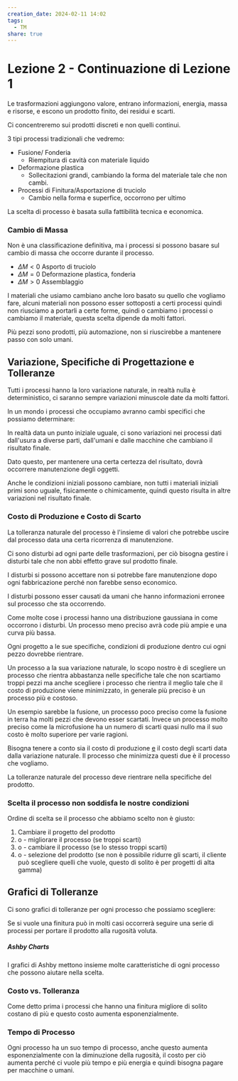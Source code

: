 ```yaml
---
creation_date: 2024-02-11 14:02
tags:
  - TM
share: true
---
```

# Lezione 2 - Continuazione di Lezione 1

<!Diagramma entrate e uscite>

Le trasformazioni aggiungono valore, entrano informazioni, energia, massa e risorse, e escono un prodotto finito, dei residui e scarti.

Ci concentreremo sui prodotti discreti e non quelli continui.

3 tipi processi tradizionali che vedremo:

- Fusione/ Fonderia
	- Riempitura di cavità con materiale liquido
- Deformazione plastica
	- Sollecitazioni grandi, cambiando la forma del materiale tale che non cambi.
- Processi di Finitura/Asportazione di truciolo
	- Cambio nella forma e superfice, occorrono per ultimo

La scelta di processo è basata sulla fattibilità tecnica e economica.

### Cambio di Massa
Non è una classificazione definitiva, ma i processi si possono basare sul cambio di massa che occorre durante il processo.

- $\Delta M<0$ Asporto di truciolo
- $\Delta M = 0$ Deformazione plastica, fonderia
- $\Delta M > 0$ Assemblaggio

I materiali che usiamo cambiano anche loro basato su quello che vogliamo fare, alcuni materiali non possono esser sottoposti a certi processi quindi non riusciamo a portarli a certe forme, quindi o cambiamo i processi o cambiamo il materiale, questa scelta dipende da molti fattori.

Più pezzi sono prodotti, più automazione, non si riuscirebbe a mantenere passo con solo umani.

## Variazione, Specifiche di Progettazione e Tolleranze

Tutti i processi hanno la loro variazione naturale, in realtà nulla è deterministico, ci saranno sempre variazioni minuscole date da molti fattori.

In un mondo i processi che occupiamo avranno cambi specifici che possiamo determinare:

<!Diagramma mondo ideale>

In realtà data un punto iniziale uguale, ci sono variazioni nei processi dati dall'usura a diverse parti, dall'umani e dalle macchine che cambiano il risultato finale.

<!Diagramma mondo reale fine>

Dato questo, per mantenere una certa certezza del risultato, dovrà occorrere manutenzione degli oggetti.

Anche le condizioni iniziali possono cambiare, non tutti i materiali iniziali primi sono uguale, fisicamente o chimicamente, quindi questo risulta in altre variazioni nel risultato finale.

<!Diagramma mondo reale inizio>

### Costo di Produzione e Costo di Scarto
La tolleranza naturale del processo è l'insieme di valori che potrebbe uscire dal processo data una certa ricorrenza di manutenzione.

Ci sono disturbi ad ogni parte delle trasformazioni, per ciò bisogna gestire i disturbi tale che non abbi effetto grave sul prodotto finale.

I disturbi si possono accettare non si potrebbe fare manutenzione dopo ogni fabbricazione perché non farebbe senso economico.

I disturbi possono esser causati da umani che hanno informazioni erronee sul processo che sta occorrendo.

<!Diagramma gaussiana>

Come molte cose i processi hanno una distribuzione gaussiana in come occorrono i disturbi. Un processo meno preciso avrà code più ampie e una curva più bassa.

Ogni progetto a le sue specifiche, condizioni di produzione dentro cui ogni pezzo dovrebbe rientrare.

Un processo a la sua variazione naturale, lo scopo nostro è di scegliere un processo che rientra abbastanza nelle specifiche tale che non scartiamo troppi pezzi ma anche scegliere i processo che rientra il meglio tale che il costo di produzione viene minimizzato, in generale più preciso è un processo più e costoso.

<!Diagramma 3 gaussiane>

Un esempio sarebbe la fusione, un processo poco preciso come la fusione in terra ha molti pezzi che devono esser scartati. Invece un processo molto preciso come la microfusione ha un numero di scarti quasi nullo ma il suo costo è molto superiore per varie ragioni.

Bisogna tenere a conto sia il costo di produzione <u>e</u> il costo degli scarti data dalla variazione naturale. Il processo che minimizza questi due è il processo che vogliamo.

<!Diagramma somma di costi>

La tolleranze naturale del processo deve rientrare nella specifiche del prodotto.
<!Diagramma ok e no>

### Scelta il processo non soddisfa le nostre condizioni

Ordine di scelta se il processo che abbiamo scelto non è giusto:

1. Cambiare il progetto del prodotto
2. o - migliorare il processo (se troppi scarti)
3. o - cambiare il processo (se lo stesso troppi scarti)
4. o - selezione del prodotto (se non è possibile ridurre gli scarti, il cliente può scegliere quelli che vuole, questo di solito è per progetti di alta gamma)

## Grafici di Tolleranze

Ci sono grafici di tolleranze per ogni processo che possiamo scegliere:

<!Diagramma grafico aree>

Se si vuole una finitura può in molti casi occorrerà seguire una serie di processi per portare il prodotto alla rugosità voluta.

##### Ashby Charts

I grafici di Ashby mettono insieme molte caratteristiche di ogni processo che possono aiutare nella scelta.

<!Diagramma Ashby Chart>

### Costo vs. Tolleranza

Come detto prima i processi che hanno una finitura migliore di solito costano di più e questo costo aumenta esponenzialmente.

<!Diagramma costo-tolleranza>

### Tempo di Processo

Ogni processo ha un suo tempo di processo, anche questo aumenta esponenzialmente con la diminuzione della rugosità, il costo per ciò aumenta perché ci vuole più tempo e più energia e quindi bisogna pagare per macchine o umani.

<!Diagramma tempo di processo vs. rugosità>


